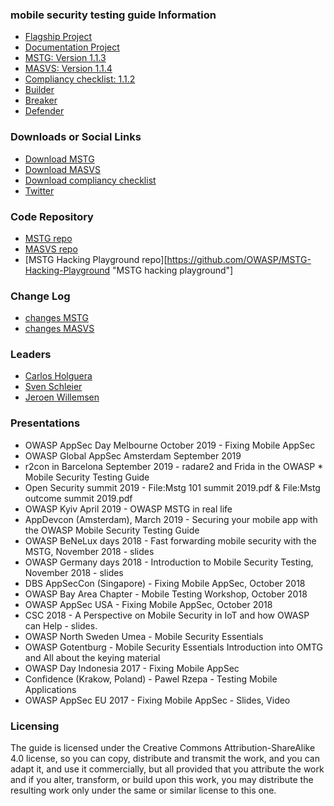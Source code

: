 ### mobile security testing guide Information

* [Flagship Project](https://www.owasp.org/index.php/OWASP_Mobile_Security_Testing_Guide "Flagship project status")
* [Documentation Project](https://www.owasp.org/index.php/OWASP_Mobile_Security_Testing_Guide "OWASP Documentation project")
* [MSTG: Version 1.1.3](https://github.com/OWASP/owasp-mstg/releases "MSTG releases")
* [MASVS: Version 1.1.4](https://github.com/OWASP/owasp-masvs/releases "MASVS releases")
* [Compliancy checklist: 1.1.2](https://github.com/OWASP/owasp-mstg/releases "Compliancy checklist release at MSTG repo")
* [Builder](https://www.owasp.org/index.php/OWASP_Mobile_Security_Testing_Guide)
* [Breaker](https://www.owasp.org/index.php/OWASP_Mobile_Security_Testing_Guide)
* [Defender](https://www.owasp.org/index.php/OWASP_Mobile_Security_Testing_Guide)

### Downloads or Social Links

* [Download MSTG](https://github.com/OWASP/owasp-mstg/releases "MSTG releases")
* [Download MASVS](https://github.com/OWASP/owasp-masvs/releases "MASVS releases")
* [Download compliancy checklist](https://github.com/OWASP/owasp-mstg/releases "Compliancy checklist release at MSTG repo")
* [Twitter](https://twitter.com/OWASP_MSTG "MSTG official twitter")

### Code Repository

* [MSTG repo](https://github.com/OWASP/owasp-mstg "MSTG repo")
* [MASVS repo](https://github.com/OWASP/owasp-masvs "MASVS repo")
* [MSTG Hacking Playground repo][https://github.com/OWASP/MSTG-Hacking-Playground "MSTG hacking playground"]

### Change Log

* [changes MSTG](https://github.com/OWASP/owasp-mstg/blob/master/CHANGELOG.md "MSTG changelog")
* [changes MASVS](https://github.com/OWASP/owasp-masvs/blob/master/CHANGELOG.md "MASVS changelog")

### Leaders

* [Carlos Holguera](mailto://carlos.holguera@owasp.org)
* [Sven Schleier](mailto://sven.schleier@owasp.org)
* [Jeroen Willemsen](mailto://jeroen.willemsen@owasp.org)

### Presentations

* OWASP AppSec Day Melbourne October 2019 - Fixing Mobile AppSec
* OWASP Global AppSec Amsterdam September 2019
* r2con in Barcelona September 2019 - radare2 and Frida in the OWASP * Mobile Security Testing Guide
* Open Security summit 2019 - File:Mstg 101 summit 2019.pdf & File:Mstg outcome summit 2019.pdf
* OWASP Kyiv April 2019 - OWASP MSTG in real life
* AppDevcon (Amsterdam), March 2019 - Securing your mobile app with the OWASP Mobile Security Testing Guide
* OWASP BeNeLux days 2018 - Fast forwarding mobile security with the MSTG, November 2018 - slides
* OWASP Germany days 2018 - Introduction to Mobile Security Testing, November 2018 - slides
* DBS AppSecCon (Singapore) - Fixing Mobile AppSec, October 2018
* OWASP Bay Area Chapter - Mobile Testing Workshop, October 2018
* OWASP AppSec USA - Fixing Mobile AppSec, October 2018
* CSC 2018 - A Perspective on Mobile Security in IoT and how OWASP can Help - slides.
* OWASP North Sweden Umea - Mobile Security Essentials
* OWASP Gotentburg - Mobile Security Essentials Introduction into OMTG and All about the keying material
* OWASP Day Indonesia 2017 - Fixing Mobile AppSec
* Confidence (Krakow, Poland) - Pawel Rzepa - Testing Mobile Applications
* OWASP AppSec EU 2017 - Fixing Mobile AppSec - Slides, Video

### Licensing

The guide is licensed under the Creative Commons Attribution-ShareAlike 4.0 license, so you can copy, distribute and transmit the work, and you can adapt it, and use it commercially, but all provided that you attribute the work and if you alter, transform, or build upon this work, you may distribute the resulting work only under the same or similar license to this one.
